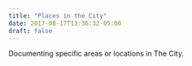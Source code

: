 ```yaml
---
title: "Places in the City"
date: 2017-08-17T13:36:32-05:00
draft: false
---
```


Documenting specific areas or locations in The City.

